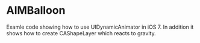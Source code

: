 AIMBalloon
==========

Examle code showing how to use UIDynamicAnimator in iOS 7. In addition it shows how to create CAShapeLayer which reacts to gravity.